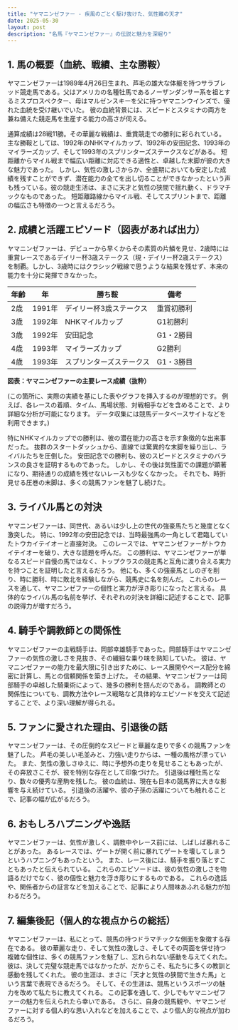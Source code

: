 ```yaml
---
title: "ヤマニンゼファー - 疾風のごとく駆け抜けた、気性難の天才"
date: 2025-05-30
layout: post
description: "名馬『ヤマニンゼファー』の伝説と魅力を深堀り"
---
```


## 1. 馬の概要（血統、戦績、主な勝鞍）

ヤマニンゼファーは1989年4月26日生まれ、芦毛の雄大な体躯を持つサラブレッド競走馬である。父はアメリカの名種牡馬であるノーザンダンサー系を祖とするミスプロスペクター、母はマルゼンスキーを父に持つヤマニンウインズで、優れた血統を受け継いでいた。  彼の血統背景には、スピードとスタミナの両方を兼ね備えた競走馬を生産する能力の高さが伺える。  

通算成績は28戦11勝。その華麗な戦績は、重賞競走での勝利に彩られている。主な勝鞍としては、1992年のNHKマイルカップ、1992年の安田記念、1993年のマイラーズカップ、そして1993年のスプリンターズステークスなどがある。  短距離からマイル戦まで幅広い距離に対応できる適性と、卓越した末脚が彼の大きな魅力であった。  しかし、気性の激しさからか、全盛期においても安定した成績を残すことができず、潜在能力の全てを出し切ることができなかったという声も残っている。彼の競走生活は、まさに天才と気性の狭間で揺れ動く、ドラマチックなものであった。  短距離路線からマイル戦、そしてスプリントまで、距離の幅広さも特徴の一つと言えるだろう。


## 2. 成績と活躍エピソード（図表があれば出力）

ヤマニンゼファーは、デビューから早くからその素質の片鱗を見せ、2歳時には重賞レースであるデイリー杯3歳ステークス（現・デイリー杯2歳ステークス）を制覇。しかし、3歳時にはクラシック戦線で思うような結果を残せず、本来の能力を十分に発揮できなかった。

| 年齢 | 年 | 勝ち鞍 | 備考 |
|---|---|---|---|
| 2歳 | 1991年 | デイリー杯3歳ステークス | 重賞初勝利 |
| 3歳 | 1992年 | NHKマイルカップ | G1初勝利 |
| 3歳 | 1992年 | 安田記念 | G1・2勝目 |
| 4歳 | 1993年 | マイラーズカップ | G2勝利 |
| 4歳 | 1993年 | スプリンターズステークス | G1・3勝目 |


**図表：ヤマニンゼファーの主要レース成績（抜粋）**

(この箇所に、実際の実績を基にした表やグラフを挿入するのが理想的です。  例えば、各レースの着順、タイム、馬場状態、対戦相手などを含めることで、より詳細な分析が可能になります。 データ収集には競馬データベースサイトなどを利用できます。)


特にNHKマイルカップでの勝利は、彼の潜在能力の高さを示す象徴的な出来事だった。  抜群のスタートダッシュから、直線では驚異的な末脚を繰り出し、ライバルたちを圧倒した。  安田記念での勝利も、彼のスピードとスタミナのバランスの良さを証明するものであった。  しかし、その後は気性面での課題が顕著になり、期待通りの成績を残せないレースも少なくなかった。  それでも、時折見せる圧巻の末脚は、多くの競馬ファンを魅了し続けた。


## 3. ライバル馬との対決

ヤマニンゼファーは、同世代、あるいは少し上の世代の強豪馬たちと幾度となく激突した。  特に、1992年の安田記念では、当時最強馬の一角として君臨していたトウカイテイオーと直接対決。  このレースでは、ヤマニンゼファーがトウカイテイオーを破り、大きな話題を呼んだ。  この勝利は、ヤマニンゼファーが単なるスピード自慢の馬ではなく、トップクラスの競走馬と互角に渡り合える実力を持つことを証明したと言えるだろう。  他にも、多くの強豪馬としのぎを削り、時に勝利、時に敗北を経験しながら、競馬史に名を刻んだ。  これらのレースを通して、ヤマニンゼファーの個性と実力が浮き彫りになったと言える。  具体的なライバル馬の名前を挙げ、それぞれの対決を詳細に記述することで、記事の説得力が増すだろう。


## 4. 騎手や調教師との関係性

ヤマニンゼファーの主戦騎手は、岡部幸雄騎手であった。岡部騎手はヤマニンゼファーの気性の激しさを見抜き、その繊細な乗り味を熟知していた。  彼は、ヤマニンゼファーの能力を最大限に引き出すために、レース展開やペース配分を綿密に計算し、馬との信頼関係を築き上げた。  その結果、ヤマニンゼファーは岡部騎手の卓越した騎乗術によって、幾多の勝利を掴んだのである。  調教師との関係性についても、調教方法やレース戦略など具体的なエピソードを交えて記述することで、より深い理解が得られる。


## 5. ファンに愛された理由、引退後の話

ヤマニンゼファーは、その圧倒的なスピードと華麗な走りで多くの競馬ファンを魅了した。  芦毛の美しい毛並みと、力強い走りからは、一種の風格が漂っていた。  また、気性の激しさゆえに、時に予想外の走りを見せることもあったが、その奔放さこそが、彼を特別な存在として印象づけた。  引退後は種牡馬となり、数々の優秀な産駒を残した。  彼の血統は、現在も日本の競馬界に大きな影響を与え続けている。  引退後の活躍や、彼の子孫の活躍についても触れることで、記事の幅が広がるだろう。


## 6. おもしろハプニングや逸話

ヤマニンゼファーは、気性が激しく、調教中やレース前には、しばしば暴れることがあった。  あるレースでは、ゲートが開く前に暴れてゲートを壊してしまうというハプニングもあったという。  また、レース後には、騎手を振り落とすこともあったと伝えられている。  これらのエピソードは、彼の気性の激しさを物語るだけでなく、彼の個性と魅力を浮き彫りにするものである。  これらの逸話や、関係者からの証言などを加えることで、記事により人間味あふれる魅力が加わるだろう。


## 7. 編集後記（個人的な視点からの総括）

ヤマニンゼファーは、私にとって、競馬の持つドラマチックな側面を象徴する存在である。  彼の華麗な走り、そして気性の激しさ、そしてその両面を併せ持つ複雑な個性は、多くの競馬ファンを魅了し、忘れられない感動を与えてくれた。  彼は、決して完璧な競走馬ではなかったが、だからこそ、私たちに多くの教訓と感動を残してくれた。  彼の生涯は、まさに「天才と気性の狭間で生きた馬」という言葉で表現できるだろう。  そして、その生涯は、競馬というスポーツの魅力を改めて私たちに教えてくれる。  この記事を通して、少しでもヤマニンゼファーの魅力を伝えられたら幸いである。  さらに、自身の競馬観や、ヤマニンゼファーに対する個人的な思い入れなどを加えることで、より個人的な視点が加わるだろう。
